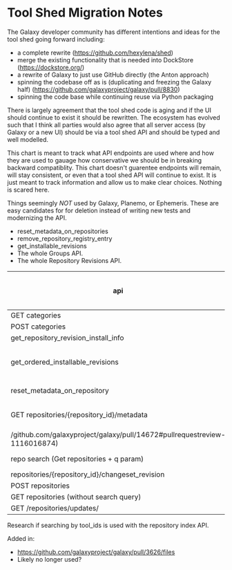 # Tool Shed Migration Notes

The Galaxy developer community has different intentions and ideas for the tool shed going forward including:

- a complete rewrite (https://github.com/hexylena/shed)
- merge the existing functionality that is needed into DockStore (https://dockstore.org/)
- a rewrite of Galaxy to just use GitHub directly (the Anton approach)
- spinning the codebase off as is (duplicating and freezing the Galaxy half) (https://github.com/galaxyproject/galaxy/pull/8830)
- spinning the code base while continuing reuse via Python packaging

There is largely agreement that the tool shed code is aging and if the UI should continue
to exist it should be rewritten. The ecosystem has evolved such that I think all parties would
also agree that all server access (by Galaxy or a new UI) should be via a tool shed API and should
be typed and well modelled.

This chart is meant to track what API endpoints are used where and how they are used to gauage
how conservative we should be in breaking backward compatiblity. This chart doesn't guarentee
endpoints will remain, will stay consistent, or even that a tool shed API will continue to exist.
It is just meant to track information and allow us to make clear choices. Nothing is scared here.

Things seemingly *NOT* used by Galaxy, Planemo, or Ephemeris. These are easy candidates for 
for deletion instead of writing new tests and modernizing the API.

- reset_metadata_on_repositories
- remove_repository_registry_entry
- get_installable_revisions
- The whole Groups API.
- The whole Repository Revisions API.

| api | Galaxy | Planemo | Ephemeris | Pydantic or API tests | Used for TS Functional Testing | Notes |
| --- | ------ | ------- | --------- | --------------------- | ------------------------------ | ----- |
| GET categories | ? | ? | ? | YES | NO |  Easy to maintain/migrate |
| POST categories | NO | NO | NO | YES | YES | Easy to maintain/migrate |
| get_repository_revision_install_info | YES | | | | | NO | Used by install code. |
| get_ordered_installable_revisions | NO | NO | YES | YES | NO | used by complete_repo_information in ephemeris for shed_tools |
| reset_metadata_on_repository | NO | NO | NO | YES | NO | Bjoern said it was a thing that is done via the UI still |
| GET repositories/{repository_id}/metadata| Yes (getRepository in client?) | NO? | NO? | YES | NO | |
/github.com/galaxyproject/galaxy/pull/14672#pullrequestreview-1116016874) |
| repo search (Get repositories + q param) | YES | NO | NO | YES | NO | Used by the Vue tool shed install interface. |
| repositories/{repository_id}/changeset_revision | NO | YES | NO | YES | NO | |
| POST repositories | NO | YES | NO | YES | NO | |
| GET repositories (without search query) | ? | ? |? | True | True | |
| GET /repositories/updates/ | YES | NO | NO | NO | YES | |

Research if searching by tool_ids is used with the repository index API.

Added in:
- https://github.com/galaxyproject/galaxy/pull/3626/files
- Likely no longer used?

